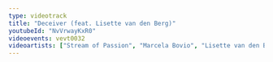 ```yaml
---
type: videotrack
title: "Deceiver (feat. Lisette van den Berg)"
youtubeId: "NvVrwayKxR0"
videoevents: vevt0032
videoartists: ["Stream of Passion", "Marcela Bovio", "Lisette van den Berg"]
---
```

